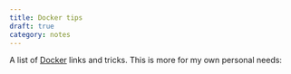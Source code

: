 ```yaml
---
title: Docker tips
draft: true
category: notes
---
```


A list of [Docker](https://www.docker.com/) links and tricks. This is more for my own personal needs:
